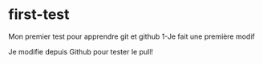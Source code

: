 # first-test
Mon premier test pour apprendre git et github
1-Je fait une première modif 

Je modifie depuis Github pour tester le pull!
